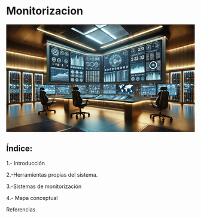 # Monitorizacion
![monitorizacion.png](/img/monitorizacion.png)

## Índice:

1.- Introducción

2.-Herramientas propias del sistema.

3.-Sistemas de monitorización

4.- Mapa conceptual

Referencias
